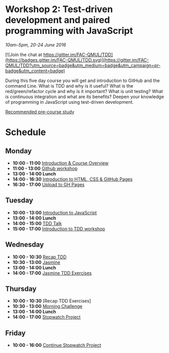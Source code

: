 # Workshop 2: Test-driven development and paired programming with JavaScript

*10am-5pm, 20-24 June 2016*
 
[![Join the chat at https://gitter.im/FAC-QMUL/TDD](https://badges.gitter.im/FAC-QMUL/TDD.svg)](https://gitter.im/FAC-QMUL/TDD?utm_source=badge&utm_medium=badge&utm_campaign=pr-badge&utm_content=badge)

During this five day course you will get and introduction to GitHub and the command Line. What is TDD and why is it useful? What is the red/green/refactor cycle and why is it important? What is unit testing? What is continuous integration and what are its benefits? Deepen your knowledge of programming in JavaScript using test-driven development.

[Recommended pre-course study](https://github.com/foundersandcoders/courses/blob/master/qmul.md)


# Schedule  
## Monday  
- **10:00 - 11:00** [Introduction & Course Overview](https://docs.google.com/presentation/d/1cp7-GmmI8k4YhciqDfgjn-IsJQd-lrPuXClR9CbUzdI/edit?pref=2&pli=1#slide=id.g135bbe45fb_0_2)
- **11:00 - 13:00** [Github workshop](https://github.com/FAC-QMUL/APIs/blob/master/GitWorkshop.pdf)
- **13:00 - 14:00 Lunch**  
- **14:00 - 16:30** [Introduction to HTML, CSS & GitHub Pages](https://docs.google.com/presentation/d/1ktT9JyoyMVY7Q5rCRlKyXqRjFb5f-w5R-nLaIuW0ZgU/edit?usp=sharing) 
- **16:30 - 17:00** [Upload to GH Pages](https://pages.github.com/)


## Tuesday  
- **10:00 - 13:00** [Introduction to JavaScript](https://docs.google.com/presentation/d/1NNVIEdNtfRocjIZ1fQC6fsCmHrUXeQGZow6HldzEzT8/edit#slide=id.g1461ece9d0_1_41) 
- **13:00 - 14:00 Lunch**  
- **14:00 - 15:00** [TDD Talk](https://github.com/FAC-QMUL/TDD/tree/master/TDD/TDD)
- **15:00 - 17:00** [Introduction to TDD workshop](https://github.com/FAC-QMUL/TDD/blob/master/introduction-tdd-workshop.md)


## Wednesday  
- **10:00 - 10:30** [Recap TDD](https://github.com/FAC-QMUL/TDD/tree/master/TDD/TDD) 
- **10:30 - 13:00** [Jasmine](http://www.slideshare.net/MireiaSangalo/jasmine-behaviourdriven-development)
- **13:00 - 14:00 Lunch**  
- **14:00 - 17:00** [Jasmine TDD Exercises](https://github.com/FAC-QMUL/TDD/tree/master/TDD/Jasmine/jasmine-intro)


## Thursday  
- **10:00 - 10:30** [Recap TDD Exercises]
- **10:30 - 13:00** [Morning Challenge](https://github.com/FAC-QMUL/TDD/blob/master/morning-challenge.md)
- **13:00 - 14:00 Lunch**  
- **14:00 - 17:00** [Stopwatch Project](https://github.com/FAC-QMUL/TDD/blob/master/project.md)

## Friday 
- **10:00 - 16:00** [Continue Stopwatch Project](https://github.com/FAC-QMUL/TDD/blob/master/project.md)
